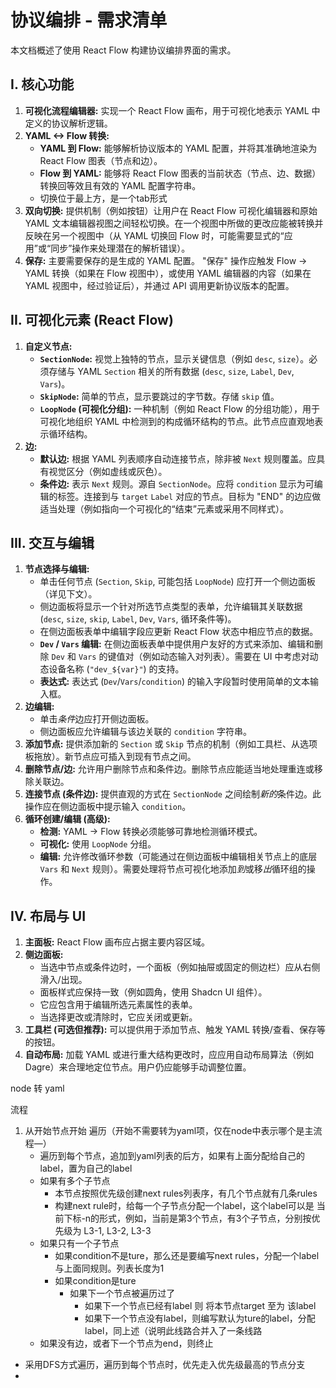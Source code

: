 # 协议编排 - 需求清单

本文档概述了使用 React Flow 构建协议编排界面的需求。

## I. 核心功能

1.  **可视化流程编辑器:** 实现一个 React Flow 画布，用于可视化地表示 YAML 中定义的协议解析逻辑。
2.  **YAML <-> Flow 转换:**
    *   **YAML 到 Flow:** 能够解析协议版本的 YAML 配置，并将其准确地渲染为 React Flow 图表（节点和边）。
    *   **Flow 到 YAML:** 能够将 React Flow 图表的当前状态（节点、边、数据）转换回等效且有效的 YAML 配置字符串。
    * 切换位于最上方，是一个tab形式
3.  **双向切换:** 提供机制（例如按钮）让用户在 React Flow 可视化编辑器和原始 YAML 文本编辑器视图之间轻松切换。在一个视图中所做的更改应能被转换并反映在另一个视图中（从 YAML 切换回 Flow 时，可能需要显式的“应用”或“同步”操作来处理潜在的解析错误）。
4.  **保存:** 主要需要保存的是生成的 YAML 配置。 "保存" 操作应触发 Flow -> YAML 转换（如果在 Flow 视图中），或使用 YAML 编辑器的内容（如果在 YAML 视图中，经过验证后），并通过 API 调用更新协议版本的配置。

## II. 可视化元素 (React Flow)

1.  **自定义节点:**
    *   **`SectionNode`:** 视觉上独特的节点，显示关键信息（例如 `desc`, `size`）。必须存储与 YAML `Section` 相关的所有数据 (`desc`, `size`, `Label`, `Dev`, `Vars`)。
    *   **`SkipNode`:** 简单的节点，显示要跳过的字节数。存储 `skip` 值。
    *   **`LoopNode` (可视化分组):** 一种机制（例如 React Flow 的分组功能），用于可视化地组织 YAML 中检测到的构成循环结构的节点。此节点应直观地表示循环结构。
2.  **边:**
    *   **默认边:** 根据 YAML 列表顺序自动连接节点，除非被 `Next` 规则覆盖。应具有视觉区分（例如虚线或灰色）。
    *   **条件边:** 表示 `Next` 规则。源自 `SectionNode`。应将 `condition` 显示为可编辑的标签。连接到与 `target` `Label` 对应的节点。目标为 "END" 的边应做适当处理（例如指向一个可视化的“结束”元素或采用不同样式）。

## III. 交互与编辑

1.  **节点选择与编辑:**
    *   单击任何节点 (`Section`, `Skip`, 可能包括 `LoopNode`) 应打开一个侧边面板（详见下文）。
    *   侧边面板将显示一个针对所选节点类型的表单，允许编辑其关联数据 (`desc`, `size`, `skip`, `Label`, `Dev`, `Vars`, 循环条件等)。
    *   在侧边面板表单中编辑字段应更新 React Flow 状态中相应节点的数据。
    *   **`Dev` / `Vars` 编辑:** 在侧边面板表单中提供用户友好的方式来添加、编辑和删除 `Dev` 和 `Vars` 的键值对（例如动态输入对列表）。需要在 UI 中考虑对动态设备名称 (`"dev_${var}"`) 的支持。
    *   **表达式:** 表达式 (`Dev`/`Vars`/`condition`) 的输入字段暂时使用简单的文本输入框。
2.  **边编辑:**
    *   单击*条件*边应打开侧边面板。
    *   侧边面板应允许编辑与该边关联的 `condition` 字符串。
3.  **添加节点:** 提供添加新的 `Section` 或 `Skip` 节点的机制（例如工具栏、从选项板拖放）。新节点应可插入到现有节点之间。
4.  **删除节点/边:** 允许用户删除节点和条件边。删除节点应能适当地处理重连或移除关联边。
5.  **连接节点 (条件边):** 提供直观的方式在 `SectionNode` 之间绘制*新的*条件边。此操作应在侧边面板中提示输入 `condition`。
6.  **循环创建/编辑 (高级):**
    *   **检测:** YAML -> Flow 转换必须能够可靠地检测循环模式。
    *   **可视化:** 使用 `LoopNode` 分组。
    *   **编辑:** 允许修改循环参数（可能通过在侧边面板中编辑相关节点上的底层 `Vars` 和 `Next` 规则）。需要处理将节点可视化地添加*到*或移*出*循环组的操作。

## IV. 布局与 UI

1.  **主面板:** React Flow 画布应占据主要内容区域。
2.  **侧边面板:**
    *   当选中节点或条件边时，一个面板（例如抽屉或固定的侧边栏）应从右侧滑入/出现。
    *   面板样式应保持一致（例如圆角，使用 Shadcn UI 组件）。
    *   它应包含用于编辑所选元素属性的表单。
    *   当选择更改或清除时，它应关闭或更新。
3.  **工具栏 (可选但推荐):** 可以提供用于添加节点、触发 YAML 转换/查看、保存等的按钮。
4.  **自动布局:** 加载 YAML 或进行重大结构更改时，应应用自动布局算法（例如 Dagre）来合理地定位节点。用户仍应能够手动调整位置。





node 转 yaml

流程
1. 从开始节点开始 遍历（开始不需要转为yaml项，仅在node中表示哪个是主流程—）
    - 遍历到每个节点，追加到yaml列表的后方，如果有上面分配给自己的label，置为自己的label
    - 如果有多个子节点
        - 本节点按照优先级创建next rules列表序，有几个节点就有几条rules
        - 构建next rule时，给每一个子节点分配一个label，这个label可以是 当前下标-n的形式，例如，当前是第3个节点，有3个子节点，分别按优先级为 L3-1, L3-2, L3-3
    - 如果只有一个子节点
        - 如果condition不是ture，那么还是要编写next rules，分配一个label与上面同规则。列表长度为1
        - 如果condition是ture
            - 如果下一个节点被遍历过了
                - 如果下一个节点已经有label 则 将本节点target 至为 该label
                - 如果下一个节点没有label，则编写默认为ture的label，分配label，同上述（说明此线路合并入了一条线路
    - 如果没有边，或者下一个节点为end，则终止
- 采用DFS方式遍历，遍历到每个节点时，优先走入优先级最高的节点分支
-
